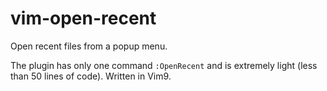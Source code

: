 # vim-open-recent

Open recent files from a popup menu.

The plugin has only one command `:OpenRecent` and is extremely light (less
than 50 lines of code). Written in Vim9.
